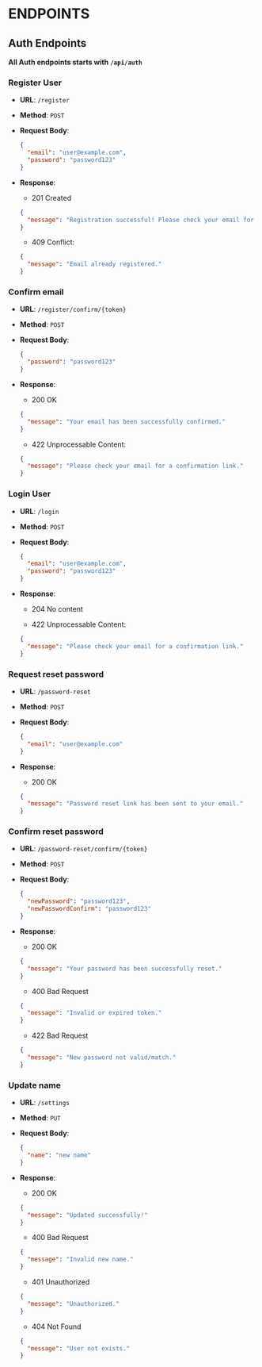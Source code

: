 # ENDPOINTS

## Auth Endpoints

**All Auth endpoints starts with `/api/auth`**

### Register User

- **URL**: `/register`
- **Method**: `POST`
- **Request Body**:
  ```json
  {
    "email": "user@example.com",
    "password": "password123"
  }
  ```
- **Response**:

  - 201 Created

  ```json
  {
    "message": "Registration successful! Please check your email for a confirmation link."
  }
  ```

  - 409 Conflict:

  ```json
  {
    "message": "Email already registered."
  }
  ```

### Confirm email

- **URL**: `/register/confirm/{token}`
- **Method**: `POST`
- **Request Body**:
  ```json
  {
    "password": "password123"
  }
  ```
- **Response**:

  - 200 OK

  ```json
  {
    "message": "Your email has been successfully confirmed."
  }
  ```

  - 422 Unprocessable Content:

  ```json
  {
    "message": "Please check your email for a confirmation link."
  }
  ```

### Login User

- **URL**: `/login`
- **Method**: `POST`
- **Request Body**:
  ```json
  {
    "email": "user@example.com",
    "password": "password123"
  }
  ```
- **Response**:

  - 204 No content

  - 422 Unprocessable Content:

  ```json
  {
    "message": "Please check your email for a confirmation link."
  }
  ```

### Request reset password

- **URL**: `/password-reset`
- **Method**: `POST`
- **Request Body**:
  ```json
  {
    "email": "user@example.com"
  }
  ```
- **Response**:

  - 200 OK

  ```json
  {
    "message": "Password reset link has been sent to your email."
  }
  ```

### Confirm reset password

- **URL**: `/password-reset/confirm/{token}`
- **Method**: `POST`
- **Request Body**:
  ```json
  {
    "newPassword": "password123",
    "newPasswordConfirm": "password123"
  }
  ```
- **Response**:

  - 200 OK

  ```json
  {
    "message": "Your password has been successfully reset."
  }
  ```

  - 400 Bad Request

  ```json
  {
    "message": "Invalid or expired token."
  }
  ```

  - 422 Bad Request

  ```json
  {
    "message": "New password not valid/match."
  }
  ```

### Update name

- **URL**: `/settings`
- **Method**: `PUT`
- **Request Body**:
  ```json
  {
    "name": "new name"
  }
  ```
- **Response**:

  - 200 OK

  ```json
  {
    "message": "Updated successfully!"
  }
  ```

  - 400 Bad Request

  ```json
  {
    "message": "Invalid new name."
  }
  ```

  - 401 Unauthorized

  ```json
  {
    "message": "Unauthorized."
  }
  ```

  - 404 Not Found

  ```json
  {
    "message": "User not exists."
  }
  ```
